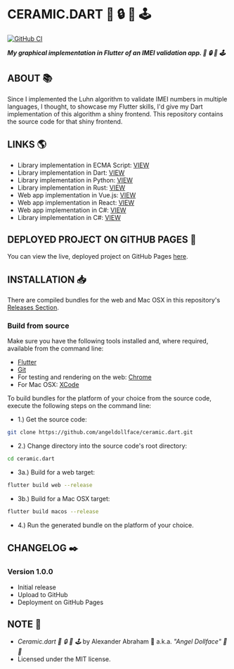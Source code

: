 # CERAMIC.DART :iphone: :lock: :dart: :joystick:

[![GitHub CI](https://github.com/angeldollface/ceramic.dart/actions/workflows/flutter.yml/badge.svg)](https://github.com/angeldollface/ceramic.dart/actions)

***My graphical implementation in Flutter of an IMEI validation app. :iphone: :lock: :dart: :joystick:***

## ABOUT :books:

Since I implemented the Luhn algorithm to validate IMEI numbers in multiple languages, I thought, to showcase my Flutter skills, I'd give my Dart implementation of this algorithm a shiny frontend. This repository contains the source code for that shiny frontend.

## LINKS :earth_americas:

- Library implementation in ECMA Script: [VIEW](https://github.com/angeldollface/luhny)
- Library implementation in Dart: [VIEW](https://github.com/angeldollface/luhny.dart)
- Library implementation in Python: [VIEW](https://github.com/angeldollface/pyluhny)
- Library implementation in Rust: [VIEW](https://github.com/angeldollface/luhny.rs)
- Web app implementation in Vue.js: [VIEW](https://github.com/angeldollface/ceramic)
- Web app implementation in React: [VIEW](https://github.com/angeldollface/react-ceramic)
- Web app implementation in C#: [VIEW](https://github.com/angeldollface/ceramic-api.cs)
- Library implementation in C#: [VIEW](https://github.com/angeldollface/luhny.cs)

## DEPLOYED PROJECT ON GITHUB PAGES :rocket:

You can view the live, deployed project on GitHub Pages [here](https://angeldollface.boo/ceramic.dart).

## INSTALLATION :inbox_tray:

There are compiled bundles for the web and Mac OSX in this repository's [Releases Section](https://github.com/angeldollface/ceramic.dart/releases).

### Build from source

Make sure you have the following tools installed and, where required, available from the command line:

- [Flutter](https://flutter.dev)
- [Git](https://git-scm.org)
- For testing and rendering on the web: [Chrome](https://www.google.com/chrome/)
- For Mac OSX: [XCode](https://developer.apple.com/xcode/)

To build bundles for the platform of your choice from the source code, execute the following steps on the command line:

- 1.) Get the source code:

```bash
git clone https://github.com/angeldollface/ceramic.dart.git
```

- 2.) Change directory into the source code's root directory:

```bash
cd ceramic.dart
```

- 3a.) Build for a web target:

```bash
flutter build web --release
```

- 3b.) Build for a Mac OSX target:

```bash
flutter build macos --release
```

- 4.) Run the generated bundle on the platform of your choice.

## CHANGELOG :black_nib:

### Version 1.0.0

- Initial release
- Upload to GitHub
- Deployment on GitHub Pages

## NOTE :scroll:

- *Ceramic.dart :iphone: :lock: :dart: :joystick:* by Alexander Abraham :black_heart: a.k.a. *"Angel Dollface" :dolls: :ribbon:*
- Licensed under the MIT license.
